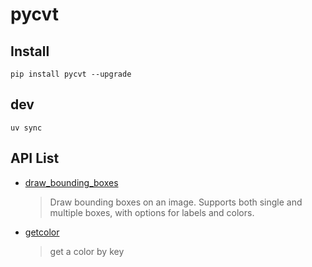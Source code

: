 # pycvt



## Install

```
pip install pycvt --upgrade
```

## dev

``` 
uv sync
```


## API List

- [draw_bounding_boxes](pycvt/vision/plot_boxes.py)
  > Draw bounding boxes on an image. 
  > Supports both single and multiple boxes, with options for labels and colors.

- [getcolor](pycvt/clolors/colors.py)
  > get a color by key